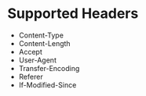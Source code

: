 # Supported Headers #

  * Content-Type
  * Content-Length
  * Accept
  * User-Agent
  * Transfer-Encoding
  * Referer
  * If-Modified-Since